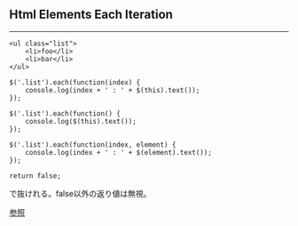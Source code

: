 ## Html Elements Each Iteration
---
```
<ul class="list">
    <li>foo</li>
    <li>bar</li>
</ul>

$('.list').each(function(index) {
    console.log(index + ' : ' + $(this).text());
});

$('.list').each(function() {
    console.log($(this).text());
});

$('.list').each(function(index, element) {
    console.log(index + ' : ' + $(element).text());
});
```
```
return false;
```
で抜けれる。false以外の返り値は無視。

[参照](http://js.studio-kingdom.com/jquery/traversing/each)